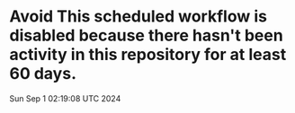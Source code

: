 # Avoid This scheduled workflow is disabled because there hasn't been activity in this repository for at least 60 days.
Sun Sep  1 02:19:08 UTC 2024

